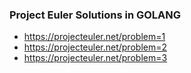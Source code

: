 ### Project Euler Solutions in GOLANG

 - https://projecteuler.net/problem=1
 - https://projecteuler.net/problem=2
 - https://projecteuler.net/problem=3
